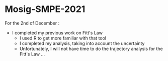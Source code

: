 # Mosig-SMPE-2021

For the 2nd of December :
- I completed my previous work on Fitt's Law
  - I used R to get more familiar with that tool
  - I completed my analysis, taking into account the uncertainty 
  - Unfortunately, I will not have time to do the trajectory analysis for the Fitt's Law ...




